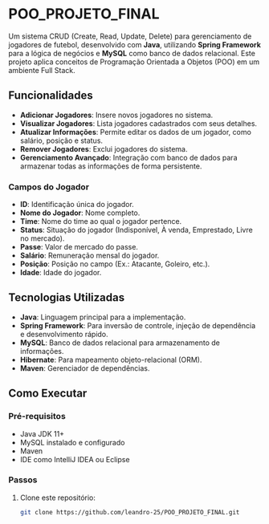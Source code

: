 # POO_PROJETO_FINAL

Um sistema CRUD (Create, Read, Update, Delete) para gerenciamento de jogadores de futebol, desenvolvido com **Java**, utilizando **Spring Framework** para a lógica de negócios e **MySQL** como banco de dados relacional. Este projeto aplica conceitos de Programação Orientada a Objetos (POO) em um ambiente Full Stack.

## Funcionalidades

- **Adicionar Jogadores**: Insere novos jogadores no sistema.
- **Visualizar Jogadores**: Lista jogadores cadastrados com seus detalhes.
- **Atualizar Informações**: Permite editar os dados de um jogador, como salário, posição e status.
- **Remover Jogadores**: Exclui jogadores do sistema.
- **Gerenciamento Avançado**: Integração com banco de dados para armazenar todas as informações de forma persistente.

### Campos do Jogador

- **ID**: Identificação única do jogador.
- **Nome do Jogador**: Nome completo.
- **Time**: Nome do time ao qual o jogador pertence.
- **Status**: Situação do jogador (Indisponível, À venda, Emprestado, Livre no mercado).
- **Passe**: Valor de mercado do passe.
- **Salário**: Remuneração mensal do jogador.
- **Posição**: Posição no campo (Ex.: Atacante, Goleiro, etc.).
- **Idade**: Idade do jogador.

## Tecnologias Utilizadas

- **Java**: Linguagem principal para a implementação.
- **Spring Framework**: Para inversão de controle, injeção de dependência e desenvolvimento rápido.
- **MySQL**: Banco de dados relacional para armazenamento de informações.
- **Hibernate**: Para mapeamento objeto-relacional (ORM).
- **Maven**: Gerenciador de dependências.

## Como Executar

### Pré-requisitos
- Java JDK 11+
- MySQL instalado e configurado
- Maven
- IDE como IntelliJ IDEA ou Eclipse

### Passos
1. Clone este repositório:
   ```bash
   git clone https://github.com/leandro-25/POO_PROJETO_FINAL.git
